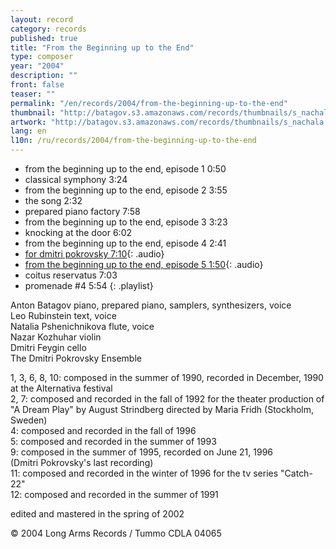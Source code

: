 ```yaml
---
layout: record
category: records
published: true
title: "From the Beginning up to the End"
type: composer
year: "2004"
description: ""
front: false
teaser: ""
permalink: "/en/records/2004/from-the-beginning-up-to-the-end"
thumbnail: "http://batagov.s3.amazonaws.com/records/thumbnails/s_nachala.jpg"
artwork: "http://batagov.s3.amazonaws.com/records/thumbnails/s_nachala.jpg"
lang: en
l10n: /ru/records/2004/from-the-beginning-up-to-the-end
---
```


- from the beginning up to the end, episode 1 0:50	 
- classical symphony 3:24	 
- from the beginning up to the end, episode 2 3:55	 
- the song 2:32	 
- prepared piano factory 7:58	 
- from the beginning up to the end, episode 3 3:23	 
- knocking at the door 6:02	 
- from the beginning up to the end, episode 4 2:41	 
- [for dmitri pokrovsky 7:10](http://batagov.s3.amazonaws.com/records/sounds/for_Pokrovsky.mp3){: .audio}
- [from the beginning up to the end, episode 5 1:50](http://batagov.s3.amazonaws.com/records/sounds/from_to_5.mp3){: .audio}	
- coitus reservatus 7:03	 
- promenade #4 5:54
{: .playlist} 

Anton Batagov piano, prepared piano, samplers, synthesizers, voice  
Leo Rubinstein text, voice  
Natalia Pshenichnikova flute, voice  
Nazar Kozhuhar violin  
Dmitri Feygin cello  
The Dmitri Pokrovsky Ensemble  

1, 3, 6, 8, 10: composed in the summer of 1990, recorded in December, 1990 at the Alternativa festival  
2, 7: composed and recorded in the fall of 1992 for the theater production of "A Dream Play" by August Strindberg directed by Maria Fridh (Stockholm, Sweden)  
4: composed and recorded in the fall of 1996  
5: composed and recorded in the summer of 1993  
9: composed in the summer of 1995, recorded on June 21, 1996  
(Dmitri Pokrovsky's last recording)  
11: composed and recorded in the winter of 1996 for the tv series "Catch-22"  
12: composed and recorded in the summer of 1991  

edited and mastered in the spring of 2002  

© 2004 Long Arms Records / Tummo CDLA 04065  